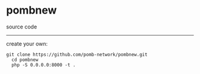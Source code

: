 # pombnew
source code
<hr>
create your own:
<pre><code>git clone https://github.com/pomb-network/pombnew.git
  cd pombnew
  php -S 0.0.0.0:8000 -t .</code></pre>
